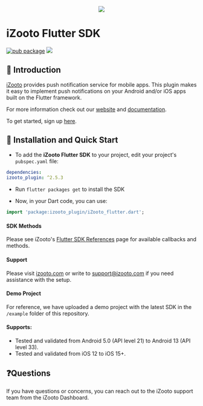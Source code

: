 <p align="center">
	<img src="https://user-images.githubusercontent.com/60651012/129727793-bc8b8f01-b317-4f1c-bace-c6882b86bff7.png">
</p>

# iZooto Flutter SDK
[![pub package](https://img.shields.io/pub/v/izooto_plugin.svg)](https://pub.dev/packages/izooto_plugin)
<a href="https://github.com/iZooto-App-Push/iZooto_flutter_plugin/releases">
    <img src="https://img.shields.io/github/v/release/iZooto-App-Push/iZooto_flutter_plugin.svg" />
</a>

## 👋 Introduction
[iZooto](https://www.izooto.com) provides push notification service for mobile apps. This plugin makes it easy to implement push notifications on your Android and/or iOS apps built on the Flutter framework.

For more information check out our [website](https://www.izooto.com/ "iZooto")  and  [documentation](https://help.izooto.com/docs/flutter-sdk-setup "Flutter SDK Setup").

To get started, sign up [here](https://panel.izooto.com/).

## 🚀 Installation and Quick Start

- To add the **iZooto Flutter SDK** to your project, edit your project's `pubspec.yaml` file:

```yaml
dependencies:
izooto_plugin: ^2.5.3
```

- Run `flutter packages get` to install the SDK

- Now, in your Dart code, you can use:

```dart
import 'package:izooto_plugin/iZooto_flutter.dart';
```

#### SDK Methods

Please see iZooto's [Flutter SDK References](https://help.izooto.com/docs/flutter-sdk) page for available callbacks and methods.

#### Support

Please visit [izooto.com](https://www.izooto.com) or write to [support@izooto.com](mailto:support@izooto.com) if you need assistance with the setup.

#### Demo Project

For reference, we have uploaded a demo project with the latest SDK in the <code>/example</code> folder of this repository.

#### Supports:

* Tested and validated from Android 5.0 (API level 21) to Android 13 (API level 33).
* Tested and validated from iOS 12 to iOS 15+.


## ❓Questions

 If you have questions or concerns, you can reach out to the iZooto support team from the iZooto Dashboard.

